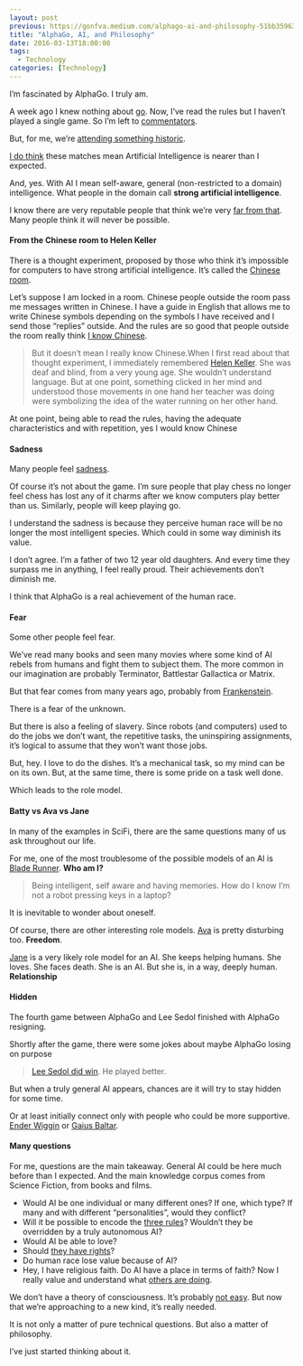 ```yaml
---
layout: post
previous: https://gonfva.medium.com/alphago-ai-and-philosophy-51bb3596336a
title: "AlphaGo, AI, and Philosophy"
date: 2016-03-13T18:00:00
tags:
  - Technology
categories: [Technology]
---
```


I’m fascinated by AlphaGo. I truly am.

A week ago I knew nothing about [go](http://www.learngo.co.uk/). Now, I’ve read the rules but I haven’t played a single game. So I’m left to [commentators](https://gogameguru.com/alphago-shows-true-strength-3rd-victory-lee-sedol/?utm_source=dlvr.it&utm_medium=twitter&utm_content=gggs&utm_campaign=gogameguru).

But, for me, we’re [attending something historic](https://twitter.com/sriramk/status/707955202687688704).

[I do think](https://medium.com/@gonfva/self-healing-software-ba9b39606ebc#.nkknonx2q) these matches mean Artificial Intelligence is nearer than I expected.

And, yes. With AI I mean self-aware, general (non-restricted to a domain) intelligence. What people in the domain call **strong artificial intelligence**.

I know there are very reputable people that think we’re very [far from that](http://blog.samiurr.com/artificial-intelligence-no-were-not-there-yet). Many people think it will never be possible.

#### From the Chinese room to Helen Keller

There is a thought experiment, proposed by those who think it’s impossible for computers to have strong artificial intelligence. It’s called the [Chinese room](https://en.wikipedia.org/wiki/Chinese_room).

Let’s suppose I am locked in a room. Chinese people outside the room pass me messages written in Chinese. I have a guide in English that allows me to write Chinese symbols depending on the symbols I have received and I send those “replies” outside. And the rules are so good that people outside the room really think [I know Chinese](https://en.wikipedia.org/wiki/Turing_test).

> But it doesn’t mean I really know Chinese.When I first read about that thought experiment, I immediately remembered [Helen Keller](https://en.wikipedia.org/wiki/Helen_Keller). She was deaf and blind, from a very young age. She wouldn’t understand language. But at one point, something clicked in her mind and understood those movements in one hand her teacher was doing were symbolizing the idea of the water running on her other hand.

At one point, being able to read the rules, having the adequate characteristics and with repetition, yes I would know Chinese

#### Sadness

Many people feel [sadness](http://www.wired.com/2016/03/sadness-beauty-watching-googles-ai-play-go).

Of course it’s not about the game. I’m sure people that play chess no longer feel chess has lost any of it charms after we know computers play better than us. Similarly, people will keep playing go.

I understand the sadness is because they perceive human race will be no longer the most intelligent species. Which could in some way diminish its value.

I don’t agree. I’m a father of two 12 year old daughters. And every time they surpass me in anything, I feel really proud. Their achievements don’t diminish me.

I think that AlphaGo is a real achievement of the human race.

#### Fear

Some other people feel fear.

We’ve read many books and seen many movies where some kind of AI rebels from humans and fight them to subject them. The more common in our imagination are probably Terminator, Battlestar Gallactica or Matrix.

But that fear comes from many years ago, probably from [Frankenstein](https://en.wikipedia.org/wiki/Frankenstein_complex).

There is a fear of the unknown.

But there is also a feeling of slavery. Since robots (and computers) used to do the jobs we don’t want, the repetitive tasks, the uninspiring assignments, it’s logical to assume that they won’t want those jobs.

But, hey. I love to do the dishes. It’s a mechanical task, so my mind can be on its own. But, at the same time, there is some pride on a task well done.

Which leads to the role model.

#### Batty vs Ava vs Jane

In many of the examples in SciFi, there are the same questions many of us ask throughout our life.

For me, one of the most troublesome of the possible models of an AI is [Blade Runner](https://en.wikipedia.org/wiki/List_of_Blade_Runner_characters#Roy_Batty). **Who am I?**

> [](https://twitter.com/moren1ke/status/703674115681624064)Being intelligent, self aware and having memories. How do I know I’m not a robot pressing keys in a laptop?

It is inevitable to wonder about oneself.

Of course, there are other interesting role models. [Ava](https://en.wikipedia.org/wiki/Ex_Machina_%28film%29) is pretty disturbing too. **Freedom**.

[Jane](https://en.wikipedia.org/wiki/Jane_%28Ender%27s_Game%29) is a very likely role model for an AI. She keeps helping humans. She loves. She faces death. She is an AI. But she is, in a way, deeply human. **Relationship**

#### Hidden

The fourth game between AlphaGo and Lee Sedol finished with AlphaGo resigning.

Shortly after the game, there were some jokes about maybe AlphaGo losing on purpose

> [](https://twitter.com/karpathy/status/708943940485914625) 
> [](https://twitter.com/StatsmanBruno/status/708941065877737472) [Lee Sedol did win](https://gogameguru.com/lee-sedol-defeats-alphago-masterful-comeback-game-4/). He played better.

But when a truly general AI appears, chances are it will try to stay hidden for some time.

Or at least initially connect only with people who could be more supportive. [Ender Wiggin](https://en.wikipedia.org/wiki/Ender_Wiggin#Speaker_for_the_Dead) or [Gaius Baltar](https://en.wikipedia.org/wiki/Gaius_Baltar#The_destruction_of_the_Twelve_Colonies).

#### Many questions

For me, questions are the main takeaway. General AI could be here much before than I expected. And the main knowledge corpus comes from Science Fiction, from books and films.

- Would AI be one individual or many different ones? If one, which type? If many and with different “personalities”, would they conflict?
- Will it be possible to encode the [three rules](https://en.wikipedia.org/wiki/Three_Laws_of_Robotics)? Wouldn’t they be overridden by a truly autonomous AI?
- Would AI be able to love?
- Should [they have rights](https://en.wikipedia.org/wiki/Bicentennial_Man_%28film%29)?
- Do human race lose value because of AI?
- Hey, I have religious faith. Do AI have a place in terms of faith?
  Now I really value and understand what [others are doing](https://openai.com/blog/introducing-openai/).

We don’t have a theory of consciousness. It’s probably [not easy](http://www.theatlantic.com/science/archive/2016/03/phlegm-theories-of-consciousness/472812/?utm_content=buffer992f5&utm_medium=social&utm_source=twitter.com&utm_campaign=buffer). But now that we’re approaching to a new kind, it’s really needed.

It is not only a matter of pure technical questions. But also a matter of philosophy.

I’ve just started thinking about it.
